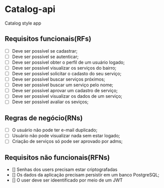 # Catalog-api

Catalog style app

## Requisitos funcionais(RFs)
<!-- tudo que o usuário vai fazer -->
- [ ] Deve ser possível se cadastrar;
- [ ] Deve ser possível se autenticar;
- [ ] Deve ser possível obter o perfil de um usuário logado;
- [ ] Deve ser possível visualizar os serviços do bairro;
- [ ] Deve ser possível solicitar o cadasto do seu serviço;
- [ ] Deve ser possível buscar serviços próximos;
- [ ] Deve ser possível buscar um serviço pelo nome;
- [ ] Deve ser possível aprovar um cadastro de serviço;
- [ ] Deve ser possível visualizar os dados de um serviço;
- [ ] Deve ser possível avaliar os seviços;

## Regras de negócio(RNs)
<!-- sempre associado ao requisito funcional -->
- [ ] O usuário não pode ter e-mail duplicado;
- [ ] Usuário não pode visualizar nada sem estar logado;
- [ ] Criação de serviços só pode ser aprovado por adms;

## Requisitos não funcionais(RFNs)
<!-- não parte do cliente -->
- [] Senhas dos users precisam estar criptografadas
- [] Os dados da aplicação precisam persistir em um banco PostgreSQL;
- [] O user deve ser ideentificado por meio de um JWT